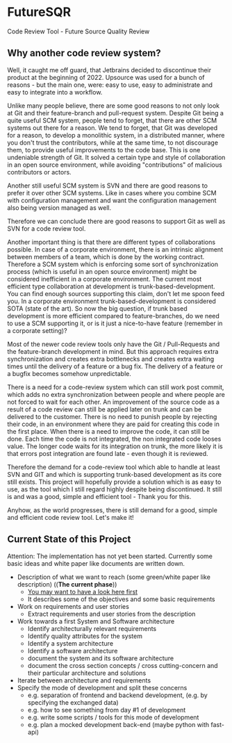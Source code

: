 # FutureSQR
Code Review Tool - Future Source Quality Review

## Why another code review system?
Well, it caught me off guard, that Jetbrains decided to discontinue their product at the beginning of 2022. Upsource was used for a bunch 
of reasons - but the main one, were: easy to use, easy to administrate and easy to integrate into a workflow.

Unlike many people believe, there are some good reasons to not only look at Git and their  feature-branch and pull-request system. 
Despite Git being a quite useful SCM system, people tend to forget, that there are other SCM systems out there for a reason. We tend to
forget, that Git was developed for a reason, to develop a monolithic system, in a distributed manner, where you don't trust the contributors,
while at the same time, to not discourage them, to provide useful improvements to the code base. This is one undeniable strength of Git.
It solved a certain type and style of collaboration in an open source environment, while avoiding "contributions" of malicious contributors 
or actors. 

Another still useful SCM system is SVN and there are good reasons to prefer it over other SCM systems. Like in cases where you combine
SCM with configuration management and want the configuration management also being version managed as well.

Therefore we can conclude there are good reasons to support Git as well as SVN for a code review tool. 

Another important thing is that there are different types of collaborations possible. In case of a corporate environment, there is an intrinsic
alignment between members of a team, which is done by the working contract. Therefore a SCM system which is enforcing some sort of 
synchronization process (which is useful in an open source environment) might be considered inefficient in a corporate environment. The
current most efficient type collaboration at development is trunk-based-development. You can find enough sources supporting this claim,
don't let me spoon feed you. In a corporate environment trunk-based-development is considered SOTA (state of the art). So now the big 
question, if trunk based development is more efficient compared to feature-branches, do we need to use a SCM supporting it, or is it just
a nice-to-have feature (remember in a corporate setting)?

Most of the newer code review tools only have the Git / Pull-Requests and the feature-branch development in mind. But this approach
requires extra synchronization and creates extra bottlenecks and creates extra waiting times until the delivery of a feature or a bug fix. The
delivery of a feature or a bugfix becomes somehow unpredictable.

There is a need for a code-review system which can still work post commit, which adds no extra synchronization between people and where
people are not forced to wait for each other. An improvement of the source code as a result of a code review can still be applied later on trunk
and can be delivered to the customer. There is no need to punish people by rejecting their code, in an environment where they are paid for
creating this code in the first place. When there is a need to improve the code, it can still be done. Each time the code is not integrated, the 
non integrated code looses value. The longer code waits for its integration on trunk, the more likely it is that errors post integration are found
late - even though it is reviewed. 

Therefore the demand for a code-review tool which able to handle at least SVN and GIT and which is supporting trunk-based development
as its core still exists. This project will hopefully provide a solution which is as easy to use, as the tool which I still regard highly despite being
discontinued. It still is and was a good, simple and efficient tool - Thank you for this.

Anyhow, as the world progresses, there is still demand for a  good, simple and efficient code review tool. Let's make it!

## Current State of this Project

Attention: The implementation has not yet been started. Currently some basic ideas and white paper like documents are written down.

* Description of what we want to reach (some green/white paper like description) ((**The current phase**)) 
  * [You may want to have a look here first](FutureSQR-Architecture/documents/README.md)
  * It describes some of the objectives and some basic requirements
* Work on requirements and user stories
  * Extract requirements and user stories from the description
* Work towards a first System and Software architecture
  * Identify architecturally relevant requirements
  * Identify quality attributes for the system
  * Identify a system architecture
  * Identify a software architecture
  * document the system and its software architecture
  * document the cross section concepts / cross cutting-concern and their particular architecture and solutions
* Iterate between architecture and requirements
* Specify the mode of development and split these concerns
  * e.g. separation of frontend and backend development, (e.g. by specifying the exchanged data)
  * e.g. how to see something from day #1 of development
  * e.g. write some scripts / tools for this mode of development
  * e.g. plan a mocked development back-end (maybe python with fast-api)
  